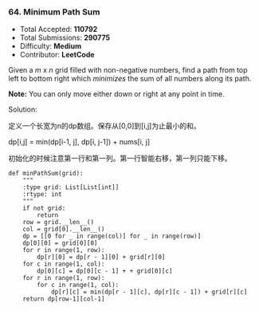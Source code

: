 ### 64. Minimum Path Sum


- Total Accepted: **110792**
- Total Submissions: **290775**
- Difficulty: **Medium**
- Contributor: **LeetCode**

Given a *m* x *n* grid filled with non-negative numbers, find a path from top left to bottom right which *minimizes* the sum of all numbers along its path.

**Note:** You can only move either down or right at any point in time.



Solution:

定义一个长宽为n的dp数组。保存从[0,0]到[i,j]为止最小的和。

dp[i,j] = min(dp[i-1, j], dp[i, j-1]) + nums[i, j]

初始化的时候注意第一行和第一列。第一行智能右移，第一列只能下移。



```
def minPathSum(grid):
    """
    :type grid: List[List[int]]
    :rtype: int
    """
    if not grid:
        return
    row = grid.__len__()
    col = grid[0].__len__()
    dp = [[0 for _ in range(col)] for _ in range(row)]
    dp[0][0] = grid[0][0]
    for r in range(1, row):
        dp[r][0] = dp[r - 1][0] + grid[r][0]
    for c in range(1, col):
        dp[0][c] = dp[0][c - 1] + + grid[0][c]
    for r in range(1, row):
        for c in range(1, col):
            dp[r][c] = min(dp[r - 1][c], dp[r][c - 1]) + grid[r][c]
    return dp[row-1][col-1]
```
